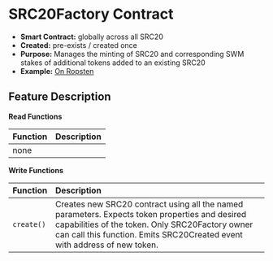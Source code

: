# SRC20Factory Contract

* **Smart Contract:** globally across all SRC20
* **Created:** pre-exists / created once
* **Purpose:** Manages the minting of SRC20 and corresponding SWM stakes of additional  tokens added to an existing SRC20 
* **Example:**  [On Ropsten](https://ropsten.etherscan.io/address/0xe0e57388e696c4db04643147070532111b21b8e8#code)  

## Feature Description

**Read Functions**

| Function | Description |
| :--- | :--- |
| none |  |

**Write Functions**

| Function | Description |
| :--- | :--- |
| `create()` | Creates new SRC20 contract using all the named parameters. Expects token properties and desired capabilities of the token. Only SRC20Factory owner can call this function. Emits SRC20Created event with address of new token. |

